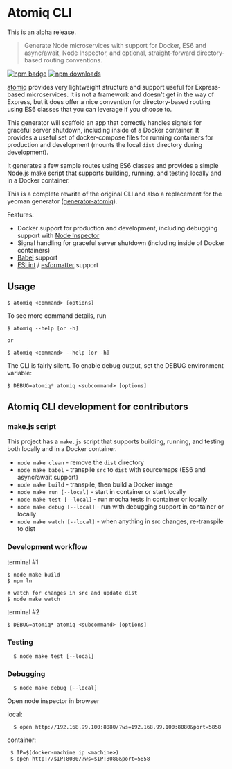 # Atomiq CLI

This is an alpha release.

> Generate Node microservices with support for Docker, ES6 and async/await,
  Node Inspector, and optional, straight-forward directory-based routing conventions.

[![npm badge][npm-image]][npm-url]
[![npm downloads][downloads-image]][downloads-url]

[atomiq] provides very lightweight structure and support useful for
Express-based microservices. It is not a framework and doesn't get in
the way of Express, but it does offer a nice convention for
directory-based routing using ES6 classes that you can leverage if you choose to.

This generator will scaffold an app that correctly handles signals
for graceful server shutdown, including inside of a Docker container.
It provides a useful set of docker-compose files for running containers
for production and development (mounts the local `dist` directory
during development).

It generates a few sample routes using ES6 classes and provides a simple
Node.js make script that supports building, running, and testing
locally and in a Docker container.

This is a complete rewrite of the original CLI and also a replacement for the yeoman generator ([generator-atomiq]).

Features:

  * Docker support for production and development, including debugging support with [Node Inspector]
  * Signal handling for graceful server shutdown (including inside of Docker containers)
  * [Babel] support
  * [ESLint] / [esformatter] support

## Usage

    $ atomiq <command> [options]

To see more command details, run

    $ atomiq --help [or -h]

	or

	$ atomiq <command> --help [or -h]

The CLI is fairly silent. To enable debug output, set the DEBUG environment variable:

    $ DEBUG=atomiq* atomiq <subcommand> [options]

## Atomiq CLI development for contributors

  ### make.js script

  This project has a `make.js` script that supports building, running, and testing both locally
  and in a Docker container.

   * `node make clean` - remove the `dist` directory
   * `node make babel` - transpile `src` to `dist` with sourcemaps (ES6 and async/await support)
   * `node make build` - transpile, then build a Docker image
   * `node make run [--local]` - start in container or start locally
   * `node make test [--local]` - run mocha tests in container or locally
   * `node make debug [--local]` - run with debugging support in container or locally
   * `node make watch [--local]` - when anything in src changes, re-transpile to dist

  ### Development workflow

  terminal #1

    $ node make build
    $ npm ln

    # watch for changes in src and update dist
    $ node make watch

  terminal #2

    $ DEBUG=atomiq* atomiq <subcommand> [options]

  ### Testing

      $ node make test [--local]

  ### Debugging

      $ node make debug [--local]

  Open node inspector in browser

  local:

      $ open http://192.168.99.100:8080/?ws=192.168.99.100:8080&port=5858

  container:

     $ IP=$(docker-machine ip <machine>)
     $ open http://$IP:8080/?ws=$IP:8080&port=5858


[atomiq]: https://github.com/atomiqio/atomiq
[Babel]: https://babeljs.io
[ESLint]: http://eslint.org/
[esformatter]: https://github.com/millermedeiros/esformatter
[generator-atomiq]: https://github.com/atomiqio/generator-atomiq
[Node Inspector]: https://github.com/node-inspector/node-inspector
[npm]: https://www.npmjs.com/
[npm-image]: https://img.shields.io/npm/v/atomiq-cli.svg
[npm-url]: https://npmjs.org/package/atomiq-cli
[downloads-image]: https://img.shields.io/npm/dm/atomiq-cli.svg
[downloads-url]: https://npmjs.org/package/atomiq-cli
[Yeoman]: http://yeoman.io
